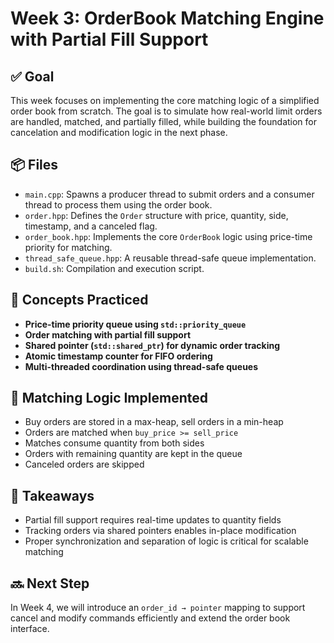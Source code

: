 # Week 3: OrderBook Matching Engine with Partial Fill Support

## ✅ Goal
This week focuses on implementing the core matching logic of a simplified order book from scratch. The goal is to simulate how real-world limit orders are handled, matched, and partially filled, while building the foundation for cancelation and modification logic in the next phase.

## 📦 Files
- `main.cpp`: Spawns a producer thread to submit orders and a consumer thread to process them using the order book.
- `order.hpp`: Defines the `Order` structure with price, quantity, side, timestamp, and a canceled flag.
- `order_book.hpp`: Implements the core `OrderBook` logic using price-time priority for matching.
- `thread_safe_queue.hpp`: A reusable thread-safe queue implementation.
- `build.sh`: Compilation and execution script.

## 🧠 Concepts Practiced
- **Price-time priority queue using `std::priority_queue`**
- **Order matching with partial fill support**
- **Shared pointer (`std::shared_ptr`) for dynamic order tracking**
- **Atomic timestamp counter for FIFO ordering**
- **Multi-threaded coordination using thread-safe queues**

## 🔁 Matching Logic Implemented
- Buy orders are stored in a max-heap, sell orders in a min-heap
- Orders are matched when `buy_price >= sell_price`
- Matches consume quantity from both sides
- Orders with remaining quantity are kept in the queue
- Canceled orders are skipped

## 📘 Takeaways
- Partial fill support requires real-time updates to quantity fields
- Tracking orders via shared pointers enables in-place modification
- Proper synchronization and separation of logic is critical for scalable matching

## 🔜 Next Step
In Week 4, we will introduce an `order_id → pointer` mapping to support cancel and modify commands efficiently and extend the order book interface.


